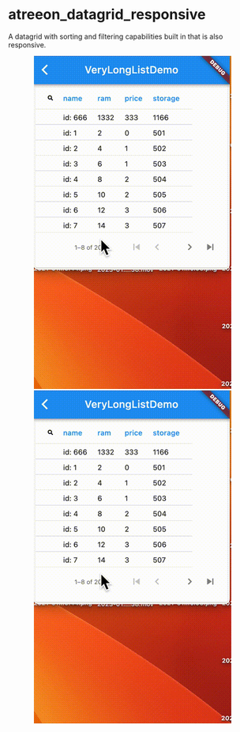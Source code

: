 # atreeon_datagrid_responsive

A datagrid with sorting and filtering capabilities built in that is also responsive.

<p align="center">
<img alt="atreeon_datagrid_responsive example" src="https://github.com/atreeon/atreeon_datagrid_responsive/raw/master/resources/atreeon_datagrid_responsive_demo.gif">
<img alt="atreeon_datagrid_responsive example" src="/resources/atreeon_datagrid_responsive_demo.gif">
</p>

